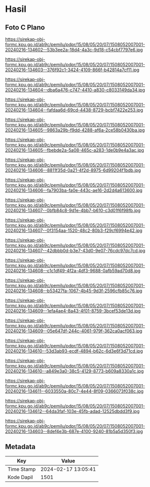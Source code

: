 # Hasil

## Foto C Plano

https://sirekap-obj-formc.kpu.go.id/ab9c/pemilu/pdpr/15/08/05/20/07/1508052007001-20240216-134602--53b3ee2a-18d4-4a3c-9d18-c54cbf7797e6.jpg

https://sirekap-obj-formc.kpu.go.id/ab9c/pemilu/pdpr/15/08/05/20/07/1508052007001-20240216-134603--376f92c1-3424-4109-866f-b42814a7cf11.jpg

https://sirekap-obj-formc.kpu.go.id/ab9c/pemilu/pdpr/15/08/05/20/07/1508052007001-20240216-134604--dba6a476-c747-4410-a830-c8033149da34.jpg

https://sirekap-obj-formc.kpu.go.id/ab9c/pemilu/pdpr/15/08/05/20/07/1508052007001-20240216-134604--fafdaa6d-69cd-4438-8729-bcbf7422e253.jpg

https://sirekap-obj-formc.kpu.go.id/ab9c/pemilu/pdpr/15/08/05/20/07/1508052007001-20240216-134605--9863a29b-f9dd-4288-af6a-2ce58b0430ba.jpg

https://sirekap-obj-formc.kpu.go.id/ab9c/pemilu/pdpr/15/08/05/20/07/1508052007001-20240216-134605--fbebde2a-5a08-465c-a283-1de0b9e4a3ac.jpg

https://sirekap-obj-formc.kpu.go.id/ab9c/pemilu/pdpr/15/08/05/20/07/1508052007001-20240216-134606--8811f35d-0a21-4f2d-8975-6d99204f1bdb.jpg

https://sirekap-obj-formc.kpu.go.id/ab9c/pemilu/pdpr/15/08/05/20/07/1508052007001-20240216-134606--fa7903ba-fa0e-443c-ae16-2d2d4a613600.jpg

https://sirekap-obj-formc.kpu.go.id/ab9c/pemilu/pdpr/15/08/05/20/07/1508052007001-20240216-134607--0bfb84c8-9d1e-4bb7-b610-c3d01f6f98fb.jpg

https://sirekap-obj-formc.kpu.go.id/ab9c/pemilu/pdpr/15/08/05/20/07/1508052007001-20240216-134607--0f3154aa-1520-48c2-80b3-f29cf6994e42.jpg

https://sirekap-obj-formc.kpu.go.id/ab9c/pemilu/pdpr/15/08/05/20/07/1508052007001-20240216-134607--42dbbb0d-b3e7-43d0-9e07-76cdc97dc7cd.jpg

https://sirekap-obj-formc.kpu.go.id/ab9c/pemilu/pdpr/15/08/05/20/07/1508052007001-20240216-134608--c1c1df49-4f2a-4df3-9688-0afb59ad70d8.jpg

https://sirekap-obj-formc.kpu.go.id/ab9c/pemilu/pdpr/15/08/05/20/07/1508052007001-20240216-134608--b53427fa-1067-4b45-9d3f-2596cfb85c76.jpg

https://sirekap-obj-formc.kpu.go.id/ab9c/pemilu/pdpr/15/08/05/20/07/1508052007001-20240216-134609--1efa4ae4-8a43-4f01-8759-3bcef53de13d.jpg

https://sirekap-obj-formc.kpu.go.id/ab9c/pemilu/pdpr/15/08/05/20/07/1508052007001-20240216-134609--05e647df-244c-4061-979f-362ca0acf063.jpg

https://sirekap-obj-formc.kpu.go.id/ab9c/pemilu/pdpr/15/08/05/20/07/1508052007001-20240216-134610--53d3ab93-ecdf-4894-b62c-6d3e6f3d71cd.jpg

https://sirekap-obj-formc.kpu.go.id/ab9c/pemilu/pdpr/15/08/05/20/07/1508052007001-20240216-134610--a849e3a0-38c5-4129-8773-b609a8330a1c.jpg

https://sirekap-obj-formc.kpu.go.id/ab9c/pemilu/pdpr/15/08/05/20/07/1508052007001-20240216-134611--6033550a-80c7-4e44-8f09-0366073f038c.jpg

https://sirekap-obj-formc.kpu.go.id/ab9c/pemilu/pdpr/15/08/05/20/07/1508052007001-20240216-134612--64da3faf-103e-45fb-adad-12525dbdd3f9.jpg

https://sirekap-obj-formc.kpu.go.id/ab9c/pemilu/pdpr/15/08/05/20/07/1508052007001-20240216-134603--8def4e3b-687e-4100-9240-81b5a5d350f3.jpg


## Metadata

| Key        | Value               |
| ---------- | ------------------- |
| Time Stamp | 2024-02-17 13:05:41 |
| Kode Dapil | 1501                |



